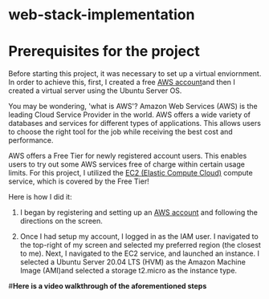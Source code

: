 # web-stack-implementation
# **Prerequisites for the project**

Before starting this project, it was necessary to set up a virtual enviornment. In order to achieve this, first, I created a free [AWS account](https://aws.amazon.com/)and then I created a virtual server using the Ubuntu Server OS.

You may be wondering, 'what is AWS'? Amazon Web Services (AWS) is the leading Cloud Service Provider in the world. AWS offers a wide variety of databases and services for different types of applications. This allows users to choose the right tool for the job while receiving the best cost and performance. 

AWS offers a Free Tier for newly registered account users. This enables users to try out some AWS services free of charge within certain usage limits. For this project, I utilized the [EC2 (Elastic Compute Cloud)](https://aws.amazon.com/ec2/features/) compute service, which is covered by the Free Tier!

Here is how I did it:

1. I began by registering and setting up an [AWS account](https://portal.aws.amazon.com/billing/signup#/start) and following the directions on the screen.

2. Once I had setup my account, I logged in as the IAM user. I navigated to the top-right of my screen and selected my preferred region (the closest to me). Next, I navigated to the EC2 service, and launched an instance. I selected a Ubuntu Server 20.04 LTS (HVM) as the Amazon Machine Image (AMI)and selected a storage t2.micro as the instance type.

#**Here is a video walkthrough of the aforementioned steps** 